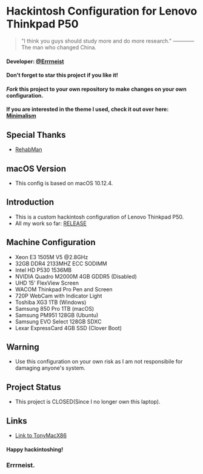 # Hackintosh Configuration for Lenovo Thinkpad P50
> "I think you guys should study more and do more research." ———— The man who changed China.
#### Developer: [@Errrneist](https://www.tonymacx86.com/members/errrneist.1550861/)
#### Don't forget to star this project if you like it!
#### *Fork* this project to your own repository to make changes on your own configuration.

#### If you are interested in the theme I used, check it out over here: [Minimalism](https://github.com/Errrneist/Hackintosh-Theme-Minimalism)

## Special Thanks
* [RehabMan](https://www.tonymacx86.com/members/rehabman.429483/)

## macOS Version
* This config is based on macOS 10.12.4.

## Introduction
* This is a custom hackintosh configuration of Lenovo Thinkpad P50.
* All my work so far: [RELEASE](https://github.com/Errrneist/Hackintosh-Thinkpad-P50/releases/tag/v10.12.4)

## Machine Configuration
* Xeon E3 1505M V5 @2.8GHz
* 32GB DDR4 2133MHZ ECC SODIMM
* Intel HD P530 1536MB
* NVIDIA Quadro M2000M 4GB GDDR5 (Disabled)
* UHD 15' FlexView Screen
* WACOM Thinkpad Pro Pen and Screen
* 720P WebCam with Indicator Light
* Toshiba XG3 1TB (Windows)
* Samsung 850 Pro 1TB (macOS)
* Samsung PM951 128GB (Ubuntu)
* Samsung EVO Select 128GB SDXC
* Lexar ExpressCard 4GB SSD (Clover Boot)


  
## Warning
* Use this configuration on your own risk as I am not responsibile for damaging anyone's system.

## Project Status
* This project is CLOSED(Since I no longer own this laptop).

## Links
* [Link to TonyMacX86](https://www.tonymacx86.com/threads/thinkpad-p50-hackintosh-sierra-configurations.250832/)

#### Happy hackintoshing!
### Errrneist.
